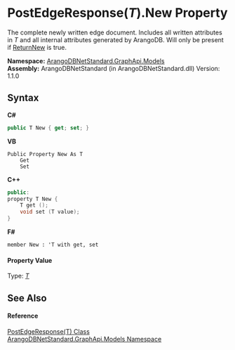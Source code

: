 # PostEdgeResponse(*T*).New Property 
 

The complete newly written edge document. Includes all written attributes in *T* and all internal attributes generated by ArangoDB. Will only be present if <a href="a548d15b-a198-bad0-9608-806da84d5cc3">ReturnNew</a> is true.

**Namespace:**&nbsp;<a href="6fb2338d-d8f7-f9c1-2056-1702fe9bf954">ArangoDBNetStandard.GraphApi.Models</a><br />**Assembly:**&nbsp;ArangoDBNetStandard (in ArangoDBNetStandard.dll) Version: 1.1.0

## Syntax

**C#**<br />
``` C#
public T New { get; set; }
```

**VB**<br />
``` VB
Public Property New As T
	Get
	Set
```

**C++**<br />
``` C++
public:
property T New {
	T get ();
	void set (T value);
}
```

**F#**<br />
``` F#
member New : 'T with get, set

```


#### Property Value
Type: <a href="e9a9cd3c-4035-3866-2c7b-461149946de2">*T*</a>

## See Also


#### Reference
<a href="e9a9cd3c-4035-3866-2c7b-461149946de2">PostEdgeResponse(T) Class</a><br /><a href="6fb2338d-d8f7-f9c1-2056-1702fe9bf954">ArangoDBNetStandard.GraphApi.Models Namespace</a><br />